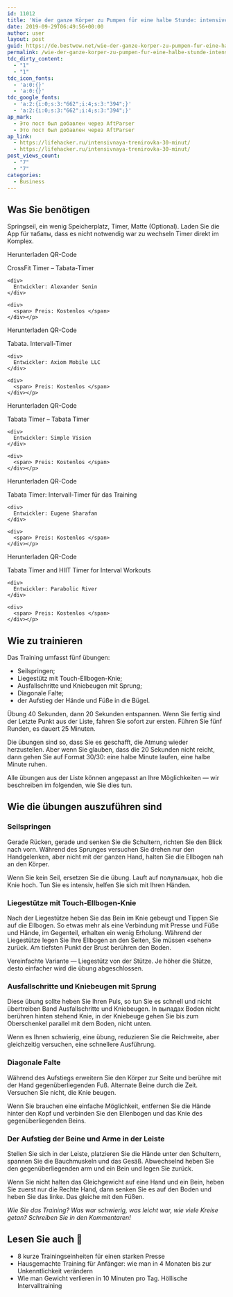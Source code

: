 ```yaml
---
id: 11012
title: 'Wie der ganze Körper zu Pumpen für eine halbe Stunde: intensives Training ohne Geräte'
date: 2019-09-29T06:49:56+00:00
author: user
layout: post
guid: https://de.bestwow.net/wie-der-ganze-korper-zu-pumpen-fur-eine-halbe-stunde-intensives-training-ohne-gerate/
permalink: /wie-der-ganze-korper-zu-pumpen-fur-eine-halbe-stunde-intensives-training-ohne-gerate/
tdc_dirty_content:
  - "1"
  - "1"
tdc_icon_fonts:
  - 'a:0:{}'
  - 'a:0:{}'
tdc_google_fonts:
  - 'a:2:{i:0;s:3:"662";i:4;s:3:"394";}'
  - 'a:2:{i:0;s:3:"662";i:4;s:3:"394";}'
ap_mark:
  - Это пост был добавлен через AftParser
  - Это пост был добавлен через AftParser
ap_link:
  - https://lifehacker.ru/intensivnaya-trenirovka-30-minut/
  - https://lifehacker.ru/intensivnaya-trenirovka-30-minut/
post_views_count:
  - "7"
  - "7"
categories:
  - Business
---
```

## Was Sie benötigen

Springseil, ein wenig Speicherplatz, Timer, Matte (Optional). Laden Sie die App für табаты, dass es nicht notwendig war zu wechseln Timer direkt im Komplex.

<div>
  <div>
  </div>
  
  <div>
  </div>
  
  <div>
    <div>
      Herunterladen <span>QR-Code </span>
    </div></p>
  </div>
  
  <div>
    <div>
      CrossFit Timer &#8211; Tabata-Timer
    </div>
    
    <div>
      Entwickler: Alexander Senin
    </div>
    
    <div>
      <span> Preis: Kostenlos </span>
    </div></p>
  </div></p>
</div>

<div>
  <div>
  </div>
  
  <div>
  </div>
  
  <div>
    <div>
      Herunterladen <span>QR-Code </span>
    </div></p>
  </div>
  
  <div>
    <div>
      Tabata. Intervall-Timer
    </div>
    
    <div>
      Entwickler: Axiom Mobile LLC
    </div>
    
    <div>
      <span> Preis: Kostenlos </span>
    </div></p>
  </div></p>
</div>

<div>
  <div>
  </div>
  
  <div>
  </div>
  
  <div>
    <div>
      Herunterladen <span>QR-Code </span>
    </div></p>
  </div>
  
  <div>
    <div>
      Tabata Timer &#8211; Tabata Timer
    </div>
    
    <div>
      Entwickler: Simple Vision
    </div>
    
    <div>
      <span> Preis: Kostenlos </span>
    </div></p>
  </div></p>
</div>

<div>
  <div>
  </div>
  
  <div>
  </div>
  
  <div>
    <div>
      Herunterladen <span>QR-Code </span>
    </div></p>
  </div>
  
  <div>
    <div>
      Tabata Timer: Intervall-Timer für das Training
    </div>
    
    <div>
      Entwickler: Eugene Sharafan
    </div>
    
    <div>
      <span> Preis: Kostenlos </span>
    </div></p>
  </div></p>
</div>

<div>
  <div>
  </div>
  
  <div>
  </div>
  
  <div>
    <div>
      Herunterladen <span>QR-Code </span>
    </div></p>
  </div>
  
  <div>
    <div>
      Tabata Timer and HIIT Timer for Interval Workouts
    </div>
    
    <div>
      Entwickler: Parabolic River
    </div>
    
    <div>
      <span> Preis: Kostenlos </span>
    </div></p>
  </div></p>
</div>

## Wie zu trainieren

Das Training umfasst fünf übungen:

  * Seilspringen;
  * Liegestütz mit Touch-Ellbogen-Knie;
  * Ausfallschritte und Kniebeugen mit Sprung;
  * Diagonale Falte;
  * der Aufstieg der Hände und Füße in die Bügel.

Übung 40 Sekunden, dann 20 Sekunden entspannen. Wenn Sie fertig sind der Letzte Punkt aus der Liste, fahren Sie sofort zur ersten. Führen Sie fünf Runden, es dauert 25 Minuten.

Die übungen sind so, dass Sie es geschafft, die Atmung wieder herzustellen. Aber wenn Sie glauben, dass die 20 Sekunden nicht reicht, dann gehen Sie auf Format 30/30: eine halbe Minute laufen, eine halbe Minute ruhen.

Alle übungen aus der Liste können angepasst an Ihre Möglichkeiten — wir beschreiben im folgenden, wie Sie dies tun.

## Wie die übungen auszuführen sind

### Seilspringen

<div>
</div>

Gerade Rücken, gerade und senken Sie die Schultern, richten Sie den Blick nach vorn. Während des Sprunges versuchen Sie drehen nur den Handgelenken, aber nicht mit der ganzen Hand, halten Sie die Ellbogen nah an den Körper.

Wenn Sie kein Seil, ersetzen Sie die übung. Lauft auf полупальцах, hob die Knie hoch. Tun Sie es intensiv, helfen Sie sich mit Ihren Händen.

<div>
</div>

### Liegestütze mit Touch-Ellbogen-Knie

<div>
</div>

Nach der Liegestütze heben Sie das Bein im Knie gebeugt und Tippen Sie auf die Ellbogen. So etwas mehr als eine Verbindung mit Presse und Füße und Hände, im Gegenteil, erhalten ein wenig Erholung. Während der Liegestütze legen Sie Ihre Ellbogen an den Seiten, Sie müssen «sehen» zurück. Am tiefsten Punkt der Brust berühren den Boden.

Vereinfachte Variante — Liegestütz von der Stütze. Je höher die Stütze, desto einfacher wird die übung abgeschlossen.  


<div>
</div>

### Ausfallschritte und Kniebeugen mit Sprung

<div>
</div>

Diese übung sollte heben Sie Ihren Puls, so tun Sie es schnell und nicht übertreiben Band Ausfallschritte und Kniebeugen. In выпадах Boden nicht berühren hinten stehend Knie, in der Kniebeuge gehen Sie bis zum Oberschenkel parallel mit dem Boden, nicht unten.

Wenn es Ihnen schwierig, eine übung, reduzieren Sie die Reichweite, aber gleichzeitig versuchen, eine schnellere Ausführung.  


<div>
</div>

### Diagonale Falte

<div>
</div>

Während des Aufstiegs erweitern Sie den Körper zur Seite und berühre mit der Hand gegenüberliegenden Fuß. Alternate Beine durch die Zeit. Versuchen Sie nicht, die Knie beugen.

Wenn Sie brauchen eine einfache Möglichkeit, entfernen Sie die Hände hinter den Kopf und verbinden Sie den Ellenbogen und das Knie des gegenüberliegenden Beins.  


<div>
</div>

### Der Aufstieg der Beine und Arme in der Leiste

<div>
</div>

Stellen Sie sich in der Leiste, platzieren Sie die Hände unter den Schultern, spannen Sie die Bauchmuskeln und das Gesäß. Abwechselnd heben Sie den gegenüberliegenden arm und ein Bein und legen Sie zurück.

Wenn Sie nicht halten das Gleichgewicht auf eine Hand und ein Bein, heben Sie zuerst nur die Rechte Hand, dann senken Sie es auf den Boden und heben Sie das linke. Das gleiche mit den Füßen.  


<div>
</div>

_Wie Sie das Training? Was war schwierig, was leicht war, wie viele Kreise getan? Schreiben Sie in den Kommentaren!_

<div>
  <h2 class="read-also__title">
    <span>Lesen Sie auch</span> <span>🧐 </span>
  </h2>
  
  <ul class="read-also__list">
    <li>
      8 kurze Trainingseinheiten für einen starken Presse
    </li>
    <li>
      Hausgemachte Training für Anfänger: wie man in 4 Monaten bis zur Unkenntlichkeit verändern
    </li>
    <li>
      Wie man Gewicht verlieren in 10 Minuten pro Tag. Höllische Intervalltraining
    </li>
  </ul>
</div>